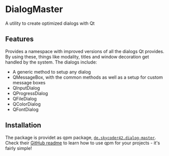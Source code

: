 # DialogMaster
A utility to create optimized dialogs with Qt

## Features
Provides a namespace with improved versions of all the dialogs Qt provides. By using these, things like modality, titles and window decoration get handled by the system.
The dialogs include:

- A generic method to setup any dialog
- QMessageBox, with the common methods as well as a setup for custom message boxes
- QInputDialog
- QProgressDialog
- QFileDialog
- QColorDialog
- QFontDialog

## Installation
The package is providet as qpm package, [`de.skycoder42.dialog-master`](https://www.qpm.io/packages/de.skycoder42.dialog-master/index.html). Check their [GitHub readme](https://github.com/Cutehacks/qpm/blob/master/README.md#usage-for-app-developers) to learn how to use qpm for your projects - it's fairly simple!